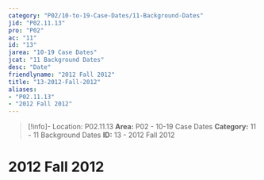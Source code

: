 ```yaml
---
category: "P02/10-to-19-Case-Dates/11-Background-Dates"
jid: "P02.11.13"
pro: "P02"
ac: "11"
id: "13"
jarea: "10-19 Case Dates"
jcat: "11 Background Dates"
desc: "Date"
friendlyname: "2012 Fall 2012"
title: "13-2012-Fall-2012"
aliases: 
- "P02.11.13"
- "2012 Fall 2012"
---
```

>[!info]- Location: P02.11.13
>**Area:** P02 - 10-19 Case Dates
>**Category:** 11 - 11 Background Dates
>**ID:** 13 - 2012 Fall 2012



# 2012 Fall 2012
